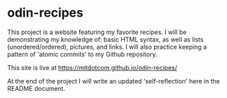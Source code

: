 # odin-recipes

This project is a website featuring my favorite recipes. I will be demonstrating my knowledge of: basic HTML syntax, as well as lists (unordered/ordered), pictures, and links. I will also practice keeping a pattern of 'atomic commits' to my Github repository.

This site is live at https://mitdotcom.github.io/odin-recipes/

At the end of the project I will write an updated 'self-reflection' here in the README document.
